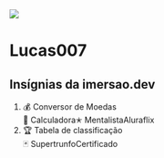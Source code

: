 <html> <cabeça> <link rel="preconnect" href="https://fonts.gstatic.com"> <link href="https://fonts.googleapis.com/css2? family=Roboto:wght@300&display=swap" rel="stylesheet"> <link rel="stylesheet" href="style.css"> </cabeça> <corpo> <seção> <cabeçalho> <img src="https://unavatar.now.sh/github/lucas007" /> </cabeçalho> <h1>Lucas007</h1>  <div> <h2>Insígnias da imersao.dev</h2> <ol> <li>💰 Conversor de Moedas</li <li>🔢 Calculadora</li <li>✭ Mentalista</li <li>Aluraflix</li> <li>🏆 Tabela de classificação</li <li>🃏 Supertrunfo</li <li>Certificado</li> </ol> </div> </seção> </corpo> </h
